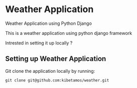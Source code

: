 # Weather Application

Weather Application using Python Django

This is a weather application using python django framework

Intrested in setting it up locally ?

## Setting up Weather Application

Git clone the application locally by running:

    git clone git@github.com:kibetamos/weather.git

